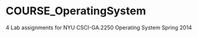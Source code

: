 COURSE_OperatingSystem
======================

4 Lab assignments for NYU CSCI-GA.2250 Operating System Spring 2014
